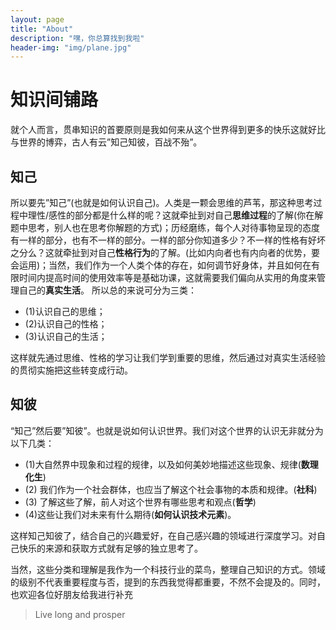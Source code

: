 ```yaml
---
layout: page
title: "About"
description: "嘿，你总算找到我啦"
header-img: "img/plane.jpg"
---
```


知识间铺路
=============
就个人而言，贯串知识的首要原则是我如何来从这个世界得到更多的快乐这就好比与世界的博弈，古人有云”知己知彼，百战不殆”。

## 知己 ##
所以要先”知己”(也就是如何认识自己)。人类是一颗会思维的芦苇，那这种思考过程中理性/感性的部分都是什么样的呢？这就牵扯到对自己**思维过程**的了解(你在解题中思考，别人也在思考你解题的方式)；历经磨练，每个人对待事物呈现的态度有一样的部分，也有不一样的部分。一样的部分你知道多少？不一样的性格有好坏之分么？这就牵扯到对自己**性格行为**的了解。(比如内向者也有内向者的优势，要会运用)；当然，我们作为一个人类个体的存在，如何调节好身体，并且如何在有限时间内提高时间的使用效率等是基础功课，这就需要我们偏向从实用的角度来管理自己的**真实生活**。
所以总的来说可分为三类：
* (1)认识自己的思维；
* (2)认识自己的性格；
* (3)认识自己的生活；

这样就先通过思维、性格的学习让我们学到重要的思维，然后通过对真实生活经验的贯彻实施把这些转变成行动。

## 知彼 ##
“知己”然后要”知彼”。也就是说如何认识世界。我们对这个世界的认识无非就分为以下几类：
* (1)大自然界中现象和过程的规律，以及如何美妙地描述这些现象、规律(**数理化生**) 
* (2) 我们作为一个社会群体，也应当了解这个社会事物的本质和规律。(**社科**)
* (3) 了解这些了解，前人对这个世界有哪些思考和观点(**哲学**) 
* (4)这些让我们对未来有什么期待(**如何认识技术元素**)。

这样知己知彼了，结合自己的兴趣爱好，在自己感兴趣的领域进行深度学习。对自己快乐的来源和获取方式就有足够的独立思考了。

当然，这些分类和理解是我作为一个科技行业的菜鸟，整理自己知识的方式。领域的级别不代表重要程度与否，提到的东西我觉得都重要，不然不会提及的。同时，也欢迎各位好朋友给我进行补充


> Live long and prosper